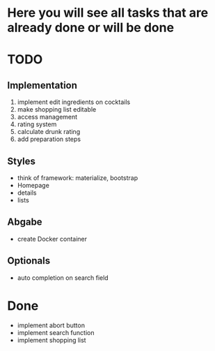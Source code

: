 # Here you will see all tasks that are already done or will be done

# TODO
## Implementation
 1. implement edit ingredients on cocktails
 2. make shopping list editable
 4. access management
 5. rating system
 6. calculate drunk rating
 7. add preparation steps

## Styles 
 - think of framework: materialize, bootstrap
 - Homepage
 - details
 - lists
 
## Abgabe
 - create Docker container

## Optionals
 - auto completion on search field


# Done
 - implement abort button
 - implement search function
 - implement shopping list
